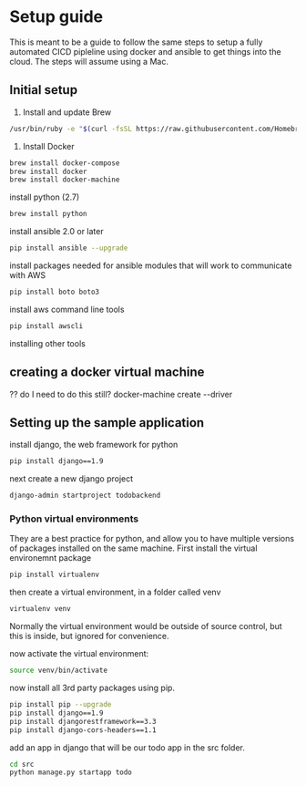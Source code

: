 # Setup guide

This is meant to be a guide to follow the same steps to setup a fully automated CICD pipleline using docker and ansible to get things into the cloud. The steps will assume using a Mac.

## Initial setup

1. Install and update Brew

``` bash
/usr/bin/ruby -e "$(curl -fsSL https://raw.githubusercontent.com/Homebrew/install/master/install)"
```

1. Install Docker

``` bash
brew install docker-compose
brew install docker
brew install docker-machine
```

install python (2.7)

``` bash
brew install python
```

install ansible 2.0 or later

``` bash
pip install ansible --upgrade
```

install packages needed for ansible modules that will work to communicate with AWS

``` bash
pip install boto boto3
```

install aws command line tools

``` bash
pip install awscli
```

installing other tools

## creating a docker virtual machine

?? do I need to do this still?
docker-machine create --driver

## Setting up the sample application

install django, the web framework for python

``` bash
pip install django==1.9
```

next create a new django project

``` bash
django-admin startproject todobackend
```

### Python virtual environments

They are a best practice for python, and allow you to have multiple versions of packages installed on the same machine. First install the virtual environemnt package

``` bash
pip install virtualenv
```

then create a virtual environment, in a folder called venv

``` bash
virtualenv venv
```

Normally the virtual environment would be outside of source control, but this is inside, but ignored for convenience.

now activate the virtual environment:

``` bash
source venv/bin/activate
```

now install all 3rd party packages using pip.

``` bash
pip install pip --upgrade
pip install django==1.9
pip install djangorestframework==3.3
pip install django-cors-headers==1.1
```

add an app in django that will be our todo app in the src folder.

``` bash
cd src
python manage.py startapp todo
```